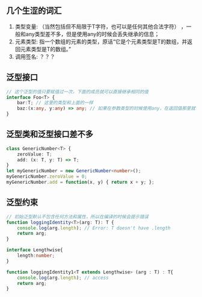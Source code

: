 ## 几个生涩的词汇
1. 类型变量: <T>（当然包括但不局限于T字符，也可以是任何其他合法字符） ，一般和any类型差不多，但是使用any的时候会丢失继承的信息；
2. 元素类型: 指一个数组的元素的类型，原话“它是个元素类型是T的数组，并返回元素类型是T的数组。”
3. 调用签名: ？？？

## 泛型接口
``` ts
// 这个泛型的值只要赋值过一次，下面的成员就可以直接继承相同的值
interface Foo<T> {
    bar:T; // 这里的类型和上面的一样
    baz:(x:any, y:any) => any; // 如果在参数类型的时候使用any，在返回值那里就不会继承参数内的类型定义
}
```

## 泛型类和泛型接口差不多
``` ts
class GenericNumber<T> {
    zeroValue: T;
    add: (x: T, y: T) => T;
}
let myGenericNumber = new GenericNumber<number>();
myGenericNumber.zeroValue = 0;
myGenericNumber.add = function(x, y) { return x + y; };
```

## 泛型约束
``` ts
// 初始泛型默认不包含任何方法和属性，所以在编译的时候会提示错误
function loggingIdentity<T>(arg: T): T {
    console.log(arg.length); // Error: T doesn't have .length
    return arg;
}

interface Lengthwise{
    length:number;
}

function loggingIdentity1<T extends Lengthwise> (arg : T) : T{
    console.log(arg.length); // access
    return arg;
}
```
